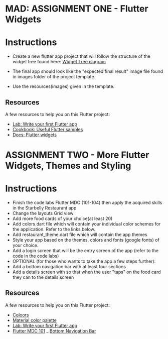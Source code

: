 # MAD: ASSIGNMENT ONE - Flutter Widgets

# Instructions

- Create a new flutter app project that will follow the structure of the widget tree found here: [Widget Tree diagram](https://drive.google.com/file/d/1bjzgIEZjsw31jmzk5PG3YRl2yqZEJp0Q/view?usp=sharing)

- The final app should look like the "expected final result" image file found in images folder of the project template.
- Use the resources(images) given in the template.

## Resources

A few resources to help you on this Flutter project:

- [Lab: Write your first Flutter app](https://flutter.dev/docs/get-started/codelab)
- [Cookbook: Useful Flutter samples](https://flutter.dev/docs/cookbook)
- [Docs: Flutter widgets](https://flutter.dev/docs/development/ui/widgets)

# ASSIGNMENT TWO - More Flutter Widgets, Themes and Styling

# Instructions

- Finish the code labs Flutter MDC (101-104) then apply the acquired skills in the Starbelly 
  Restaurant app
- Change the layouts Grid view
- Add more food cards of your choice(at least 20)
- Add colors.dart file which will contain your individual color schemes for the application. 
  Refer to the links below.
- Add restaurant_theme.dart file which will contain the app themes
- Style your app based on the themes, colors and fonts (google fonts) of your choice.
- Add a login screen that will be the entry screen of the app (refer to the code in the code labs)
- OPTIONAL (for those who wants to take the app a few steps further):
-   Add a bottom navigation bar with at least four sections
-   Add a details screen with so that when the user "taps" on the food card they can to the details screen
    
## Resources

A few resources to help you on this Flutter project:
- [Coloors](https://coloors.co)
- [Material color palette](https://materialpalette.com)
- [Lab: Write your first Flutter app](https://flutter.dev/docs/get-started/codelab)
- [Flutter MDC 101](https://codelabs.developers.google.com/codelabs/mdc-101-flutter#0)
_ [Bottom Navigation Bar](https://api.flutter.dev/flutter/material/BottomNavigationBar-class.html)
